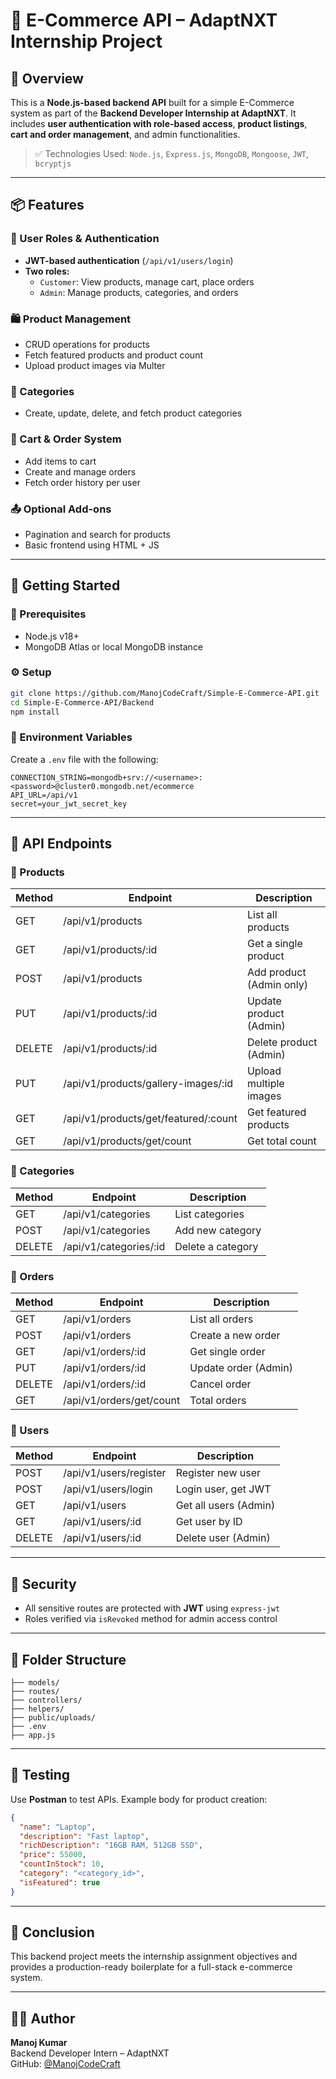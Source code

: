 # 🛒 E-Commerce API – AdaptNXT Internship Project

## 📝 Overview

This is a **Node.js-based backend API** built for a simple E-Commerce system as part of the **Backend Developer Internship at AdaptNXT**. It includes **user authentication with role-based access**, **product listings**, **cart and order management**, and admin functionalities.

> ✅ Technologies Used: `Node.js`, `Express.js`, `MongoDB`, `Mongoose`, `JWT`, `bcryptjs`

---

## 📦 Features

### 👥 User Roles & Authentication
- **JWT-based authentication** (`/api/v1/users/login`)
- **Two roles:**
  - `Customer`: View products, manage cart, place orders
  - `Admin`: Manage products, categories, and orders

### 🛍 Product Management
- CRUD operations for products
- Fetch featured products and product count
- Upload product images via Multer

### 📂 Categories
- Create, update, delete, and fetch product categories

### 🛒 Cart & Order System
- Add items to cart
- Create and manage orders
- Fetch order history per user

### 📤 Optional Add-ons
- Pagination and search for products
- Basic frontend using HTML + JS

---

## 🚀 Getting Started

### 🧩 Prerequisites
- Node.js v18+
- MongoDB Atlas or local MongoDB instance

### ⚙️ Setup

```bash
git clone https://github.com/ManojCodeCraft/Simple-E-Commerce-API.git
cd Simple-E-Commerce-API/Backend
npm install
```

### 📄 Environment Variables

Create a `.env` file with the following:

```env
CONNECTION_STRING=mongodb+srv://<username>:<password>@cluster0.mongodb.net/ecommerce
API_URL=/api/v1
secret=your_jwt_secret_key
```

---

## 🔄 API Endpoints

### 📘 Products

| Method | Endpoint                          | Description               |
|--------|-----------------------------------|---------------------------|
| GET    | /api/v1/products                  | List all products         |
| GET    | /api/v1/products/:id              | Get a single product      |
| POST   | /api/v1/products                  | Add product (Admin only)  |
| PUT    | /api/v1/products/:id              | Update product (Admin)    |
| DELETE | /api/v1/products/:id              | Delete product (Admin)    |
| PUT    | /api/v1/products/gallery-images/:id | Upload multiple images    |
| GET    | /api/v1/products/get/featured/:count | Get featured products   |
| GET    | /api/v1/products/get/count        | Get total count           |

### 📂 Categories

| Method | Endpoint               | Description               |
|--------|------------------------|---------------------------|
| GET    | /api/v1/categories     | List categories           |
| POST   | /api/v1/categories     | Add new category          |
| DELETE | /api/v1/categories/:id | Delete a category         |

### 🛒 Orders

| Method | Endpoint               | Description                |
|--------|------------------------|----------------------------|
| GET    | /api/v1/orders         | List all orders            |
| POST   | /api/v1/orders         | Create a new order         |
| GET    | /api/v1/orders/:id     | Get single order           |
| PUT    | /api/v1/orders/:id     | Update order (Admin)       |
| DELETE | /api/v1/orders/:id     | Cancel order               |
| GET    | /api/v1/orders/get/count | Total orders              |

### 👤 Users

| Method | Endpoint               | Description              |
|--------|------------------------|--------------------------|
| POST   | /api/v1/users/register | Register new user        |
| POST   | /api/v1/users/login    | Login user, get JWT      |
| GET    | /api/v1/users          | Get all users (Admin)    |
| GET    | /api/v1/users/:id      | Get user by ID           |
| DELETE | /api/v1/users/:id      | Delete user (Admin)      |

---

## 🔐 Security

- All sensitive routes are protected with **JWT** using `express-jwt`
- Roles verified via `isRevoked` method for admin access control

---

## 📁 Folder Structure

```
├── models/
├── routes/
├── controllers/
├── helpers/
├── public/uploads/
├── .env
├── app.js
```

---

## 🧪 Testing

Use **Postman** to test APIs. Example body for product creation:

```json
{
  "name": "Laptop",
  "description": "Fast laptop",
  "richDescription": "16GB RAM, 512GB SSD",
  "price": 55000,
  "countInStock": 10,
  "category": "<category_id>",
  "isFeatured": true
}
```

---

## 🏁 Conclusion

This backend project meets the internship assignment objectives and provides a production-ready boilerplate for a full-stack e-commerce system.

---

## 👨‍💻 Author

**Manoj Kumar**  
Backend Developer Intern – AdaptNXT  
GitHub: [@ManojCodeCraft](https://github.com/ManojCodeCraft)
